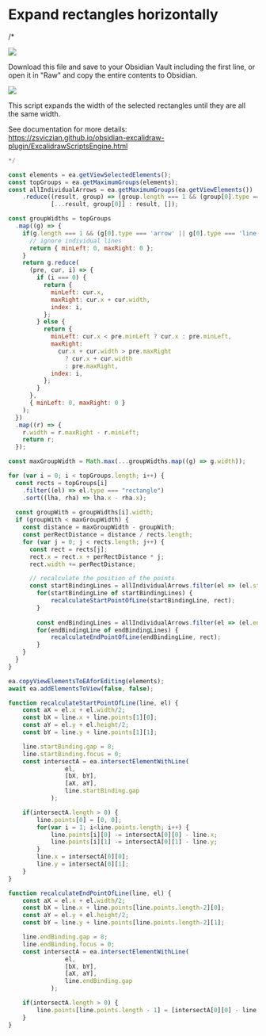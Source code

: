 # Expand rectangles horizontally

/*

![](https://raw.githubusercontent.com/zsviczian/obsidian-excalidraw-plugin/master/images/scripts-download-raw.jpg)

Download this file and save to your Obsidian Vault including the first line, or open it in "Raw" and copy the entire contents to Obsidian.

![](https://raw.githubusercontent.com/zsviczian/obsidian-excalidraw-plugin/master/images/scripts-expand-rectangles.gif)

This script expands the width of the selected rectangles until they are all the same width.

See documentation for more details:  
<https://zsviczian.github.io/obsidian-excalidraw-plugin/ExcalidrawScriptsEngine.html>

```javascript
*/

const elements = ea.getViewSelectedElements();
const topGroups = ea.getMaximumGroups(elements);
const allIndividualArrows = ea.getMaximumGroups(ea.getViewElements())
	.reduce((result, group) => (group.length === 1 && (group[0].type === 'arrow' || group[0].type === 'line')) ? 
			[...result, group[0]] : result, []);

const groupWidths = topGroups
  .map((g) => {
    if(g.length === 1 && (g[0].type === 'arrow' || g[0].type === 'line')) {
      // ignore individual lines
      return { minLeft: 0, maxRight: 0 };
    }
    return g.reduce(
      (pre, cur, i) => {
        if (i === 0) {
          return {
            minLeft: cur.x,
            maxRight: cur.x + cur.width,
            index: i,
          };
        } else {
          return {
            minLeft: cur.x < pre.minLeft ? cur.x : pre.minLeft,
            maxRight:
              cur.x + cur.width > pre.maxRight
                ? cur.x + cur.width
                : pre.maxRight,
            index: i,
          };
        }
      },
      { minLeft: 0, maxRight: 0 }
    );
  })
  .map((r) => {
    r.width = r.maxRight - r.minLeft;
    return r;
  });

const maxGroupWidth = Math.max(...groupWidths.map((g) => g.width));

for (var i = 0; i < topGroups.length; i++) {
  const rects = topGroups[i]
    .filter((el) => el.type === "rectangle")
    .sort((lha, rha) => lha.x - rha.x);
  
  const groupWith = groupWidths[i].width;
  if (groupWith < maxGroupWidth) {
    const distance = maxGroupWidth - groupWith;
    const perRectDistance = distance / rects.length;
    for (var j = 0; j < rects.length; j++) {
      const rect = rects[j];
      rect.x = rect.x + perRectDistance * j;
      rect.width += perRectDistance;

      // recalculate the position of the points
      const startBindingLines = allIndividualArrows.filter(el => (el.startBinding||{}).elementId === rect.id);
     	for(startBindingLine of startBindingLines) {
     		recalculateStartPointOfLine(startBindingLine, rect);
     	}
     
     	const endBindingLines = allIndividualArrows.filter(el => (el.endBinding||{}).elementId === rect.id);
     	for(endBindingLine of endBindingLines) {
     		recalculateEndPointOfLine(endBindingLine, rect);
     	}
    }
  }
}

ea.copyViewElementsToEAforEditing(elements);
await ea.addElementsToView(false, false);

function recalculateStartPointOfLine(line, el) {
	const aX = el.x + el.width/2;
    const bX = line.x + line.points[1][0];
    const aY = el.y + el.height/2;
    const bY = line.y + line.points[1][1];

	line.startBinding.gap = 8;
	line.startBinding.focus = 0;
	const intersectA = ea.intersectElementWithLine(
            	el,
				[bX, bY],
            	[aX, aY],
            	line.startBinding.gap
          	);

    if(intersectA.length > 0) {
		line.points[0] = [0, 0];
		for(var i = 1; i<line.points.length; i++) {
			line.points[i][0] -= intersectA[0][0] - line.x;
			line.points[i][1] -= intersectA[0][1] - line.y;
		}
		line.x = intersectA[0][0];
		line.y = intersectA[0][1];
	}
}

function recalculateEndPointOfLine(line, el) {
	const aX = el.x + el.width/2;
    const bX = line.x + line.points[line.points.length-2][0];
    const aY = el.y + el.height/2;
    const bY = line.y + line.points[line.points.length-2][1];

	line.endBinding.gap = 8;
	line.endBinding.focus = 0;
	const intersectA = ea.intersectElementWithLine(
            	el,
				[bX, bY],
            	[aX, aY],
            	line.endBinding.gap
          	);

    if(intersectA.length > 0) {
    	line.points[line.points.length - 1] = [intersectA[0][0] - line.x, intersectA[0][1] - line.y];
	}
}

